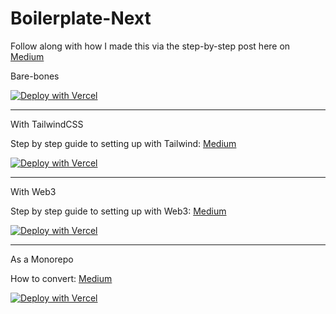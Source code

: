 # Boilerplate-Next 

Follow along with how I made this via the step-by-step post here on [Medium](https://wk0.medium.com/create-a-typescript-nextjs-project-with-jest-cypress-adbbcf237747)

Bare-bones

[![Deploy with Vercel](https://vercel.com/button)](https://vercel.com/new/clone?repository-url=https://github.com/wk0/boilerplate-next)

--- 

With TailwindCSS 

Step by step guide to setting up with Tailwind: [Medium](https://wk0.medium.com/adding-tailwind-to-a-nextjs-typescript-project-d1eba5699c4d)

[![Deploy with Vercel](https://vercel.com/button)](https://github.com/wk0/boilerplate-next/tree/tailwind)

--- 

With Web3  

Step by step guide to setting up with Web3: [Medium](https://wk0.medium.com/adding-web3-to-our-nextjs-typescript-project-861e9ed5feaf)

[![Deploy with Vercel](https://vercel.com/button)](https://github.com/wk0/boilerplate-next/tree/web3-eth)

---

As a Monorepo

How to convert: [Medium](https://medium.com/p/bf4007fdfa87)

[![Deploy with Vercel](https://vercel.com/button)](https://github.com/wk0/boilerplate-next/tree/as-workspace)
